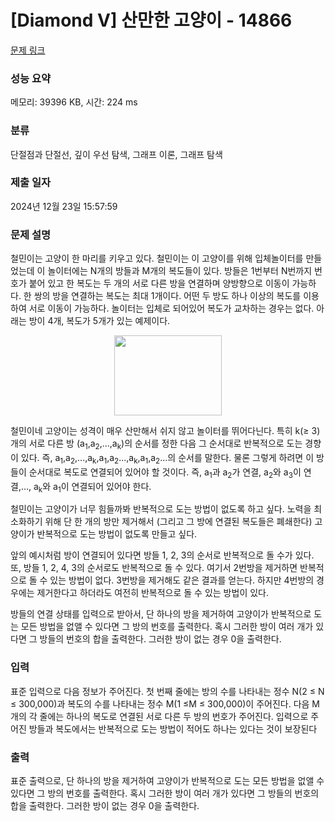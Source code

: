 # [Diamond V] 산만한 고양이 - 14866 

[문제 링크](https://www.acmicpc.net/problem/14866) 

### 성능 요약

메모리: 39396 KB, 시간: 224 ms

### 분류

단절점과 단절선, 깊이 우선 탐색, 그래프 이론, 그래프 탐색

### 제출 일자

2024년 12월 23일 15:57:59

### 문제 설명

<p>철민이는 고양이 한 마리를 키우고 있다. 철민이는 이 고양이를 위해 입체놀이터를 만들었는데 이 놀이터에는 N개의 방들과 M개의 복도들이 있다. 방들은 1번부터 N번까지 번호가 붙어 있고 한 복도는 두 개의 서로 다른 방을 연결하며 양방향으로 이동이 가능하다. 한 쌍의 방을 연결하는 복도는 최대 1개이다. 어떤 두 방도 하나 이상의 복도를 이용하여 서로 이동이 가능하다. 놀이터는 입체로 되어있어 복도가 교차하는 경우는 없다. 아래는 방이 4개, 복도가 5개가 있는 예제이다.</p>

<p style="text-align: center;"><img alt="" src="https://onlinejudgeimages.s3-ap-northeast-1.amazonaws.com/problem/14866/1.png" style="height:128px; width:172px"></p>

<p>철민이네 고양이는 성격이 매우 산만해서 쉬지 않고 놀이터를 뛰어다닌다. 특히 k(≥ 3)개의 서로 다른 방 (a<sub>1</sub>,a<sub>2</sub>,...,a<sub>k</sub>)의 순서를 정한 다음 그 순서대로 반복적으로 도는 경향이 있다. 즉, a<sub>1</sub>,a<sub>2</sub>,...,a<sub>k</sub>,a<sub>1</sub>,a<sub>2</sub>...,a<sub>k</sub>,a<sub>1</sub>,a<sub>2</sub>...의 순서를 말한다. 물론 그렇게 하려면 이 방들이 순서대로 복도로 연결되어 있어야 할 것이다. 즉, a<sub>1</sub>과 a<sub>2</sub>가 연결, a<sub>2</sub>와 a<sub>3</sub>이 연결,..., a<sub>k</sub>와 a<sub>1</sub>이 연결되어 있어야 한다.</p>

<p>철민이는 고양이가 너무 힘들까봐 반복적으로 도는 방법이 없도록 하고 싶다. 노력을 최소화하기 위해 단 한 개의 방만 제거해서 (그리고 그 방에 연결된 복도들은 폐쇄한다) 고양이가 반복적으로 도는 방법이 없도록 만들고 싶다.</p>

<p>앞의 예시처럼 방이 연결되어 있다면 방들 1, 2, 3의 순서로 반복적으로 돌 수가 있다. 또, 방들 1, 2, 4, 3의 순서로도 반복적으로 돌 수 있다. 여기서 2번방을 제거하면 반복적으로 돌 수 있는 방법이 없다. 3번방을 제거해도 같은 결과를 얻는다. 하지만 4번방의 경우에는 제거한다고 하더라도 여전히 반복적으로 돌 수 있는 방법이 있다.</p>

<p>방들의 연결 상태를 입력으로 받아서, 단 하나의 방을 제거하여 고양이가 반복적으로 도는 모든 방법을 없앨 수 있다면 그 방의 번호를 출력한다. 혹시 그러한 방이 여러 개가 있다면 그 방들의 번호의 합을 출력한다. 그러한 방이 없는 경우 0을 출력한다.</p>

### 입력 

 <p>표준 입력으로 다음 정보가 주어진다. 첫 번째 줄에는 방의 수를 나타내는 정수 N(2 ≤ N ≤ 300,000)과 복도의 수를 나타내는 정수 M(1 ≤M ≤ 300,000)이 주어진다. 다음 M개의 각 줄에는 하나의 복도로 연결된 서로 다른 두 방의 번호가 주어진다. 입력으로 주어진 방들과 복도에서는 반복적으로 도는 방법이 적어도 하나는 있다는 것이 보장된다</p>

### 출력 

 <p>표준 출력으로, 단 하나의 방을 제거하여 고양이가 반복적으로 도는 모든 방법을 없앨 수 있다면 그 방의 번호를 출력한다. 혹시 그러한 방이 여러 개가 있다면 그 방들의 번호의 합을 출력한다. 그러한 방이 없는 경우 0을 출력한다.</p>


